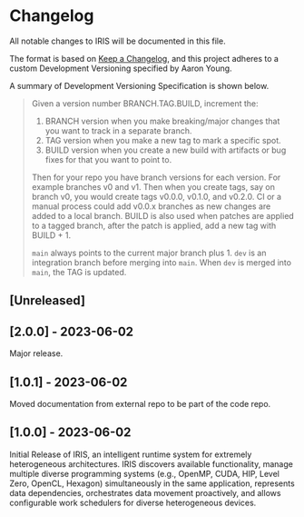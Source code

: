 # Changelog

All notable changes to IRIS will be documented in this file.

The format is based on [Keep a Changelog](https://keepachangelog.com/en/1.1.0/),
and this project adheres to a custom Development Versioning specified by Aaron Young.

A summary of Development Versioning Specification is shown below.

> Given a version number BRANCH.TAG.BUILD, increment the:
> 1. BRANCH version when you make breaking/major changes that you want to track in a separate branch.
> 2. TAG version when you make a new tag to mark a specific spot.
> 3. BUILD version when you create a new build with artifacts or bug fixes for that you want to point to.
>
> Then for your repo you have branch versions for each version. For example branches v0 and v1. Then when you create tags, say on branch v0, you would create tags v0.0.0, v0.1.0, and v0.2.0.
> CI or a manual process could add v0.0.x branches as new changes are added to a local branch. BUILD is also used when patches are applied to a tagged branch, after the patch is applied, add a new tag with BUILD + 1.
>
> `main` always points to the current major branch plus 1. `dev` is an integration branch before merging into `main`. When `dev` is merged into `main`, the TAG is updated.

## [Unreleased]

## [2.0.0] - 2023-06-02

Major release.

## [1.0.1] - 2023-06-02

Moved documentation from external repo to be part of the code repo.

## [1.0.0] - 2023-06-02

Initial Release of IRIS, an intelligent runtime system for extremely heterogeneous architectures. IRIS discovers available functionality, manage multiple diverse programming
systems (e.g., OpenMP, CUDA, HIP, Level Zero, OpenCL, Hexagon) simultaneously in the same application, represents data dependencies, orchestrates data movement proactively, and allows configurable work schedulers for diverse heterogeneous devices.